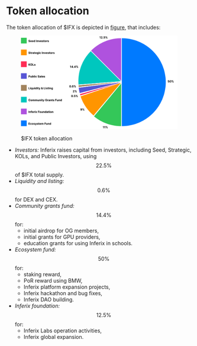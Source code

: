 # Token allocation

The token allocation of $IFX is depicted in <a href="#ifx_token_allocation">figure</a>, that includes:

<figure><img id="ifx_token_allocation" src="../../../.gitbook/assets/token-allocation-chart.svg" alt=""><figcaption><p>$IFX token allocation</p></figcaption></figure>

* _Investors:_ Inferix raises capital from investors, including Seed, Strategic, KOLs, and Public Investors, using $$22.5\%$$ of $IFX total supply.
* _Liquidity and listing:_ $$0.6\%$$ for DEX and CEX.
* _Community grants fund:_ $$14.4\%$$ for:
  * initial airdrop for OG members,
  * initial grants for GPU providers,
  * education grants for using Inferix in schools.
* _Ecosystem fund:_ $$50\%$$ for:
  * staking reward,
  * PoR reward using BMW,
  * Inferix platform expansion projects,
  * Inferix hackathon and bug fixes,
  * Inferix DAO building.
* _Inferix foundation:_ $$12.5\%$$ for:
  * Inferix Labs operation activities,
  * Inferix global expansion.
